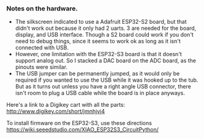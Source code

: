### Notes on the hardware.

* The silkscreen indicated to use a Adafruit ESP32-S2 board, but that didn't work out because it only had 2 uarts. 3 are needed for the board, display, and USB interface.
Though a S2 board could work if you don't need to debug things, since it seems to work ok as long as it isn't connected with USB.
* However, one limitation with the ESP32-S3 board is that it doesn't support analog out. So I stacked a DAC board on the ADC board, as the pinouts were similar.
* The USB jumper can be permanently jumped, as it would only be required if you wanted to use the USB while it was hooked up to the tub.  But as it turns out unless you have a right angle USB connector, there isn't room to plug a USB cable while the board is in place anyways.

Here's a link to a Digikey cart with all the parts:
http://www.digikey.com/short/jmnhjvj4

To install firmware on the ESP32-S3, use these directions
https://wiki.seeedstudio.com/XIAO_ESP32S3_CircuitPython/

